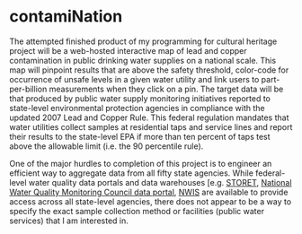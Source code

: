 # contamiNation

The attempted finished product of my programming for cultural heritage project will be a web-hosted interactive map of lead and copper contamination in public drinking water supplies on a national scale. This map will pinpoint results that are above the safety threshold, color-code for occurrence of unsafe levels in a given water utility and link users to part-per-billion measurements when they click on a pin. The target data will be that produced by public water supply monitoring initiatives reported to state-level environmental protection agencies in compliance with the updated 2007 Lead and Copper Rule. This federal regulation mandates that water utilities collect samples at residential taps and service lines and report their results to the state-level EPA if more than ten percent of taps test above the allowable limit (i.e. the 90 percentile rule). 

One of the major hurdles to completion of this project is to engineer an efficient way to aggregate data from all fifty state agencies. While federal-level water quality data portals and data warehouses [e.g. [STORET](https://ofmpub.epa.gov/storpubl/dw_pages.querycriteria), [National Water Quality Monitoring Council data portal](https://www.waterqualitydata.us/portal/), [NWIS](https://waterdata.usgs.gov/nwis) are available to provide access across all state-level agencies, there does not appear to be a way to specify the exact sample collection method or facilities (public water services) that I am interested in. 
